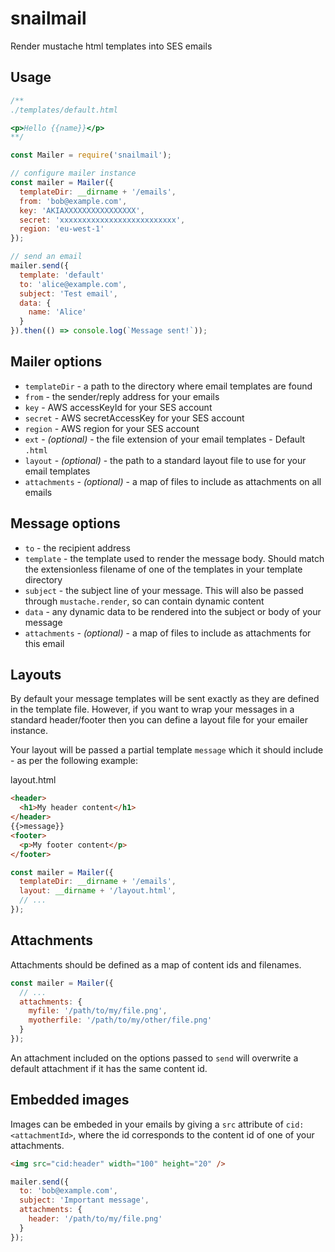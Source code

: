 # snailmail

Render mustache html templates into SES emails

## Usage

```js
/**
./templates/default.html

<p>Hello {{name}}</p>
**/

const Mailer = require('snailmail');

// configure mailer instance
const mailer = Mailer({
  templateDir: __dirname + '/emails',
  from: 'bob@example.com',
  key: 'AKIAXXXXXXXXXXXXXXXX',
  secret: 'xxxxxxxxxxxxxxxxxxxxxxxxxx',
  region: 'eu-west-1'
});

// send an email
mailer.send({
  template: 'default'
  to: 'alice@example.com',
  subject: 'Test email',
  data: {
    name: 'Alice'
  }
}).then(() => console.log(`Message sent!`));
```

## Mailer options

* `templateDir` - a path to the directory where email templates are found
* `from` - the sender/reply address for your emails
* `key` - AWS accessKeyId for your SES account
* `secret` - AWS secretAccessKey for your SES account
* `region` - AWS region for your SES account
* `ext` - _(optional)_ - the file extension of your email templates - Default `.html`
* `layout` - _(optional)_ - the path to a standard layout file to use for your email templates
* `attachments` - _(optional)_ - a map of files to include as attachments on all emails

## Message options

* `to` - the recipient address
* `template` - the template used to render the message body. Should match the extensionless filename of one of the templates in your template directory
* `subject` - the subject line of your message. This will also be passed through `mustache.render`, so can contain dynamic content
* `data` - any dynamic data to be rendered into the subject or body of your message
* `attachments` - _(optional)_ - a map of files to include as attachments for this email

## Layouts

By default your message templates will be sent exactly as they are defined in the template file. However, if you want to wrap your messages in a standard header/footer then you can define a layout file for your emailer instance.

Your layout will be passed a partial template `message` which it should include - as per the following example:

layout.html

```html
<header>
  <h1>My header content</h1>
</header>
{{>message}}
<footer>
  <p>My footer content</p>
</footer>
```

```js
const mailer = Mailer({
  templateDir: __dirname + '/emails',
  layout: __dirname + '/layout.html',
  // ...
});
```

## Attachments

Attachments should be defined as a map of content ids and filenames.

```js
const mailer = Mailer({
  // ...
  attachments: {
    myfile: '/path/to/my/file.png',
    myotherfile: '/path/to/my/other/file.png'
  }
});
```

An attachment included on the options passed to `send` will overwrite a default attachment if it has the same content id.

## Embedded images

Images can be embeded in your emails by giving a `src` attribute of `cid:<attachmentId>`, where the id corresponds to the content id of one of your attachments.

```html
<img src="cid:header" width="100" height="20" />
```

```js
mailer.send({
  to: 'bob@example.com',
  subject: 'Important message',
  attachments: {
    header: '/path/to/my/file.png'
  }
});
```

